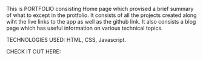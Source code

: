 This is PORTFOLIO consisting Home page which provised a brief summary of what to except in the protfolio.
It consists of all the projects created along wiht the live links to the app as well as the github link.
It also consists a blog page which has useful information on various technical topics.

TECHNOLOGIES USED:
HTML, CSS, Javascript.

CHECK IT OUT HERE:
